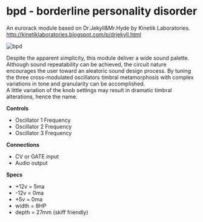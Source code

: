 # bpd - borderline personality disorder

An eurorack module based on Dr.Jekyll&Mr.Hyde by Kinetik Laboratories.    
http://kinetiklaboratories.blogspot.com/p/drjekyll.html
  
  
![bpd](Images/bpd.png)
  
  
Despite the apparent simplicity, this module deliver a wide sound palette.  
Although sound repeatability can be achieved, the circuit nature encourages the user toward an aleatoric sound design process. By tuning the three cross-modulated oscillators timbral metamorphosis with complex variations in tone and granularity can be accomplished.  
A little variation of the knob settings may result in dramatic timbral alterations, hence the name.   
 
 
 
 
**Controls**  
- Oscillator 1 Frequency  
- Oscillator 2 Frequency  
- Oscillator 3 Frequency  

**Connections**  
- CV or GATE input  
- Audio output  

**Specs**  
- +12v = 5ma  
- -12v = 0ma  
- +5v =  0ma
- width = 8HP  
- depth = 27mm (skiff friendly)


